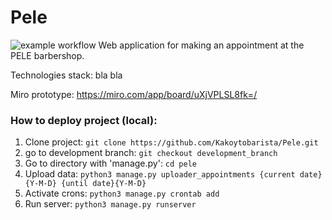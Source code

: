 # Pele
![example workflow](https://github.com/Kakoytobarista/Pele/actions/workflows/django.yml/badge.svg)
Web application for making an appointment at the PELE barbershop.

Technologies stack:
bla bla

Miro prototype:
https://miro.com/app/board/uXjVPLSL8fk=/

### How to deploy project (local):

1. Clone project:
```git clone https://github.com/Kakoytobarista/Pele.git```
2. go to development branch:
```git checkout development_branch```
3. Go to directory with 'manage.py':
```cd pele```
4. Upload data: 
```python3 manage.py uploader_appointments {current date}{Y-M-D} {until date}{Y-M-D}```
5. Activate crons: 
```python3 manage.py crontab add ```
6. Run server:
```python3 manage.py runserver```
